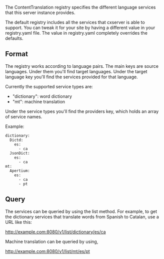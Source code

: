 The ContentTranslation registry specifies the different language services that
this server instance provides.

The default registry includes all the services that cxserver is able to support.
You can tweak it for your site by having a different value in your registry.yaml
file. The value in registry.yaml completely overrides the defaults.

Format
------
The registry works according to language pairs. The main keys are source
languages. Under them you'll find target languages. Under the target language
key you'll find the services provided for that language.

Currently the supported service types are:
* "dictionary": word dictionary
* "mt": machine translation

Under the service types you'll find the providers key, which holds an array of
service names.

Example:
```
dictionary:
  Dictd:
    es:
      - ca
  JsonDict:
    es:
      - ca
mt:
  Apertium:
    es:
      - ca
      - pt
```

Query
-----
The services can be queried by using the list method. For example,
to get the dictionary services that translate words from Spanish to Catalan,
use a URL like this:

 http://example.com:8080/v1/list/dictionary/es/ca

Machine translation can be queried by using,

 http://example.com:8080/v1/list/mt/es/pt
